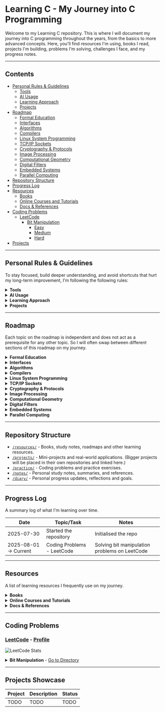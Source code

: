 # Learning C - My Journey into C Programming
Welcome to my Learning C repository. This is where I will document my journey into C programming throughout the years, from the basics to more advanced concepts. Here, you'll find resources I'm using, books I read, projects I'm building, problems I'm solving, challenges I face, and my progress notes.

---

## Contents
- [Personal Rules & Guidelines](#personal-rules--guidelines)
  * [Tools](#tools)
  * [AI Usage](#ai-usage)
  * [Learning Approach](#learning-approach)
  * [Projects](#projects)
- [Roadmap](#roadmap)
  * [Formal Education](#formal-education)
  * [Interfaces](#interfaces)
  * [Algorithms](#algorithms)
  * [Compilers](#compilers)
  * [Linux System Programming](#linux-system-programming)
  * [TCP/IP Sockets](#tcpip-sockets)
  * [Cryptography & Protocols](#cryptography-protocols)
  * [Image Processing](#image-processing)
  * [Computational Geometry](#computational-geometry)
  * [Digital Filters](#digital-filters)
  * [Embedded Systems](#embedded-systems)
  * [Parallel Computing](#parallel-computing)
- [Repository Structure](#repository-structure)
- [Progress Log](#progress-log)
- [Resources](#resources)
  * [Books](#books)
  * [Online Courses and Tutorials](#online-courses-and-tutorials)
  * [Docs & References](#docs-references)
- [Coding Problems](#coding-problems)
  * [LeetCode](#leetcode)
	+ [Bit Manipulation](#leetcode-bit-manipulation)
  		- [Easy](#leetcode-bit-manipulation-easy)
	    - [Medium](#leetcode-bit-manipulation-medium)
	    - [Hard](#leetcode-bit-manipulation-hard)
- [Projects](#projects-showcase)

---

## Personal Rules & Guidelines
To stay focused, build deeper understanding, and avoid shortcuts that hurt my long-term improvement, I'm following the following rules:

<details>
<summary><strong>Tools</strong></summary>
<a id="tools"></a>

- Follow the [OpenBSD style](https://man.openbsd.org/style).
- Each project must include a Makefile with, at minimum, a compilation command for the project and the used libraries.
- Third-party libraries should only be used if implementing the same functionality from scratch would significantly exceed the scope of the project.
- All commit messages for git must be meaningful and descriptive.
- When actively working on any code, commit daily or after finishing a logically complete task.
</details>

<details>
<summary><strong>AI Usage</strong></summary>
<a id="ai-usage"></a>

- AI should not be used to generate any code, tests, or solutions.
- What AI is allowed for:
    * Helping write documentation and comments when necessary.
    * Helping design graphical aspects of applications, if applicable (e.g., styles), since design is not the focus of this repo.
    * Debugging help, to pinpoint an issue in larger code.
    * Scanning code for vulnerabilities and bugs for larger projects.
- If I use AI, I'll document when, why, and what I learned from it.
</details>

<details>
<summary><strong>Learning Approach</strong></summary>
<a id="learning-approach"></a>

- For coding problems, always try to solve the problem until it is successful. Never search for hints or solutions until the problem has been solved.
- Once a problem or a project has been solved/completed, search for other people's approaches online and see if there is a better way to do it.
- All problems must be documented, not only the final solution, but the thoughts behind it and how I come to that solution.
- If a concept or code doesn't make sense, always research it until fully understood.
- Never accept unexpected behaviour; try to understand the reasoning behind how and why it works.
</details>

<details>
<summary><strong>Projects</strong></summary>
<a id="projects"></a>

- Any code marked as a project must be appropriately linted, commented, and documented.
- All project code must have some error handling and testing.
- Any commits associated with projects must have appropriate commit messages, describing exactly what was changed and learned.
</details>

---

## Roadmap
Each topic on the roadmap is independent and does not act as a prerequisite for any other topic. So I will often swap between different sections of this roadmap on my journey.

<details>
<summary><strong>Formal Education</strong></summary>
<a id="formal-education"></a>
This section includes all courses in UNSW that I am taking that are taught in the C language. Course repos are currently private, since publishing solutions to assignments on GitHub is against UNSW plagiarism policies.

- [X] [COMP1511](https://cgi.cse.unsw.edu.au/~cs1511/current/) - Programming Fundamentals - [repo](https://github.com/alekseiradchenkov/1511)
	* [X] Intro to UNIX
	* [X] Variables/Constant
	* [X] Control Flow
	* [X] Custom Data Types
	* [X] Static Arrays
	* [X] 2D Arrays
	* [X] Strings
	* [X] Pointers
	* [X] Dynamic arrays Memory
	* [X] Memory (heap vs stack)
	* [X] Linked Lists
    * [X] Project 1 - Sokoban
    * [X] Project 2 - Pet Salon

- [X] [COMP1521](https://cgi.cse.unsw.edu.au/~cs1521/current/) - Computer Systems Fundamentals - [repo](https://github.com/alekseiradchenkov/1521)
    * [X] Integers
    * [X] Bitwise Operations
    * [X] Floating Point
    * [X] Files
    * [X] Processes
    * [X] Unicode
    * [X] Threads
    * [X] Assignment 2 - a simple MIPS emulator

- [X] [COMP2521](https://webcms3.cse.unsw.edu.au/COMP2521/24T3/) - Data Structures and Algorithms - [repo](https://github.com/alekseiradchenkov/2521)
    * [X] Recursion
    * [X] Analysis of Algorithms
    * [X] Sorting Algorithms
    * [X] Abstract Data Types
    * [X] Binary Search Trees
    * [X] Balancing BSTs and AVL Trees
    * [X] Graphs
    * [X] Digraph Algorithms
    * [X] Dijkstra's Algorithm
    * [X] Minimum Spanning Trees
    * [X] Hash Tables
    * [X] Priority Queues and Heaps
    * [X] Tries
    * [X] Assignment 1 - Efficient Multiset ADT
    * [X] Assignment 2 - Detective Academy
</details>

<details>
<summary><strong>Interfaces</strong></summary>
<a id="interfaces"></a>
The roadmap for this topic is based on the book <a href="https://www.r-5.org/files/books/computers/languages/c/mod/David_R_Hanson-C_Interfaces_and_Implementations-EN.pdf">"Interfaces and Implementations" by David R. Hanson</a>.

- [ ] Atoms
- [ ] Exceptions and Assertions
- [ ] Memory Management
- [ ] Lists
- [ ] Tables
- [ ] Sets
- [ ] Dynamic Arrays
- [ ] Sequences
- [ ] Rings
- [ ] Bit Vectors
- [ ] Formatting
- [ ] Low-Level Strings
- [ ] High-Level Strings
- [ ] Extended-Precision Arithmetic
- [ ] Arbitary-Precision Arithmetic
- [ ] Multiple-Precision Arithmetic
- [ ] Threads
- [ ] Project - A reusable C library/toolkit for arbitrary and multiple-precision arithmetic
</details>

<details>
<summary><strong>Algorithms</strong></summary>
<a id="algorithms"></a>
The roadmap for this topic is based on the books <a href="https://theswissbay.ch/pdf/Gentoomen%20Library/Algorithms/Algorithms%20in%20C.pdf">"Algorithms in C" by Robert Sedgewick</a> and <a href="https://dpvipracollege.ac.in/wp-content/uploads/2023/01/data-structures-using-c-by-isrd-group.pdf">"Data Structures using C" by ISRD Group</a>.

- [ ] Data Types and ADTs
- [ ] Polynomials and Sparse Matrix
- [ ] Recursion and Trees
- [ ] Sorting Methods
- [ ] Quicksort
- [ ] Merging and Mergesort
- [ ] Priority Queues and Heapsort
- [ ] Radix Sorting
- [ ] Special-Purpose Sorts
- [ ] Symbol Tables and BSTs
- [ ] Balanced Trees
- [ ] Multiway Trees
- [ ] Hashing
- [ ] String Processing
- [ ] Radix Search
- [ ] External Searching
- [ ] Storage Management
- [ ] Project 1 - Modular Data Structures & Sorting Library - Build a reusable C library, implementing core data structures and sorting algorithms from scratch.
- [ ] Project 2 - Symbol Table & Search Engine - Build a tool that traverses a directory/files and lets you quickly search for words using trees, hash tables, etc (ag/grep mini-clone).
- [ ] Project 3 - External Sorting & Merging Engine - Create a program that can sort huge text files that don't fit in memory by reading and sorting small parts, then merging them.
</details>

<details>
<summary><strong>Compilers</strong></summary>
<a id="compilers"></a>
The roadmap for this topic is based on the book <a href="https://holub.com/goodies/compiler/compilerDesignInC.pdf">"Compilers Design in C" by Allen I. Holub</a>.

- [ ] Basic Concepts
- [ ] Input and Lexical Analysis
- [ ] Context-Free Grammars
- [ ] Top-Down Parsing
- [ ] Bottom-Up Parsing
- [ ] Code Generation
- [ ] Project - A Simple Compiler for a Tiny Language in C.
</details>

<details>
<summary><strong>Linux System Programming</strong></summary>
<a id="linux-system-programming"></a>
The roadmap for this topic is based on the book <a href="https://igm.univ-mlv.fr/~yahya/progsys/linux.pdf">"Linux System Programming" by Robert Love</a>.

- [ ] Essentials of Systems Programming
- [ ] File I/O
- [ ] Buffered I/O
- [ ] Process Management
- [ ] Advanced Process Management
- [ ] Threading
- [ ] File and Directory Management
- [ ] Memory Management
- [ ] Signals
- [ ] Time
- [ ] Project 1 - Real-time File System Monitor with Alerts
- [ ] Project 2 - Custom Shell with Job Control and Resource Monitoring
</details>

<details>
<summary><strong>TCP/IP Sockets</strong></summary>
<a id="tcpip-sockets"></a>
The roadmap for this topic is based on the book <a href="https://booksite.elsevier.com/samplechapters/9780123745408/01~Front_Matter.pdf">"TCP/IP Sockets in C" by Michael J. Donahoo and Kenneth L. Calvert</a>.

- [ ] Basic Sockets
- [ ] Constructing Messages
- [ ] Using UDP Sockets
- [ ] Socket Programming
- [ ] Under the Hood
- [ ] Domain Name Service
- [ ] Project - TCP Multi-person Chat Room Server
</details>

<details>
<summary><strong>Cryptography & Protocols</strong></summary>
<a id="cryptography-protocols"></a>
The roadmap for this topic is based on the book <a href="https://mrajacse.wordpress.com/wp-content/uploads/2012/01/applied-cryptography-2nd-ed-b-schneier.pdf">"Applied Cryptography" by Bruce Schneier</a>.

- [ ] Cryptography Foundations
- [ ] Cryptographic Protocols
- [ ] Cryptographic Techniques
- [ ] Cryptographic Algorithms
- [ ] Project 1 - Terminal-Based Secure Chat Application
- [ ] Project 2 - File Encryption & Signing Tool
</details>

<details>
<summary><strong>Image Processing</strong></summary>
<a id="image-processing"></a>
The roadmap for this topic is based on the book <a href="https://homepages.inf.ed.ac.uk/rbf/BOOKS/PHILLIPS/cips2ed.pdf">"Image Processing in C" by Dwayne Phillips</a>.

- [ ] Intro to CIPS
- [ ] Image File management
- [ ] Viewing and Printing Image Numbers
- [ ] Halftoning
- [ ] Histograms and Equalization
- [ ] Basic Edge Detection
- [ ] Advanced Edge Detection
- [ ] Spatial Frequency Filtering
- [ ] Image Operations
- [ ] Histogram-Based Segmentation
- [ ] Segmentation via Edges & Gray Shades
- [ ] Manipulating Shapes
- [ ] Boolean and Overlay Operations
- [ ] Geometric Operations
- [ ] Wrapping and Morphing
- [ ] Basic Textures Operations
- [ ] Random Dot Stereograms
- [ ] Hiding Information using Steganography
- [ ] Makefiles
- [ ] Project 1 - CLI-based Image Editor
- [ ] Project 2 - Steganography & Pattern Detection Tool
</details>

<details>
<summary><strong>Computational Geometry</strong></summary>
<a id="computational-geometry"></a>
The roadmap for this topic is based on the book <a href="https://api.pageplace.de/preview/DT0400.9781107266476_A23760366/preview-9781107266476_A23760366.pdf">"Computational Geometry" by Joseph O'Rourke</a>.

- [ ] Polygon Triangulation
- [ ] Polygon Partitioning
- [ ] Convex Hulls in Two Dimensions
- [ ] Convex Hulls in Three Dimensions
- [ ] Voronoi Diagrams
- [ ] Arrangements
- [ ] Search and Intersection
- [ ] Motion Planning
- [ ] Project - 2D Geometry Visualizer and Toolkit
</details>

<details>
<summary><strong>Digital Filters</strong></summary>
<a id="digital-filters"></a>
The roadmap for this topic is based on the book <a href = "https://cdn.preterhuman.net/texts/engineering/Dsp/Digital%20Filter%20Designer%27S%20Handbook.pdf">"Digital Filter Designer's Handbook" by C. Britton Rorabaugh</a>.

- [ ] Filter Fundamentals
- [ ] Butterworth Filters
- [ ] Chebyshev Filters
- [ ] Elliptical Filters
- [ ] Bessel Filters
- [ ] Fundamentals of Digital Signal Processing
- [ ] Discrete Fourier Transform
- [ ] The z Transform
- [ ] FIR Filter Fundamentals
- [ ] Fourier Series Method of FIR Filler Design
- [ ] Frequency Sampling Method of FIR Filler Design
- [ ] Remez Exchange Method of FIR Filler Design
- [ ] IIR Filters
- [ ] IIR Filters via Bilinear Transformation
- [ ] Project 1 - Audio Signal Filter Tool
- [ ] Project 2 - Audio Compression Tool
</details>

<details>
<summary><strong>Embedded Systems</strong></summary>
<a id="embedded-systems"></a>
The roadmap for this topic is based on the book <a href="http://www.ecpe.nu.ac.th/ponpisut/22323006-Embedded-c-Tutorial-8051.pdf">"Embedded C" by Michael J. Pont</a>.

- [ ] Reading Switches
- [ ] OOP and Structure
- [ ] Real-time Constraints
- [ ] Creating an embedded OS
- [ ] Multi-state systems and function sequences
- [ ] Serial Interface
- [ ] Project - Secure Digital Access Control System (Lock System)
</details>

<details>
<summary><strong>Parallel Computing</strong></summary>
<a id="parallel-computing"></a>
The roadmap for this topic is based on the book <a href="http://103.203.175.90:81/fdScript/RootOfEBooks/E%20Book%20collection%20-%202020%20-%20B/MATHEMATICS/Introduction%20to%20Parallel%20Computing%20a%20Practical%20Guide%20with%20Examples%20in%20C%20by%20W.%20P.%20Petersen%20P.%20Arbenz.pdf">"Introduction to Parallel Computing" by W. P. Peterson and P. Arbenz</a>.

- [ ] Parallelism Applications
- [ ] Single Instruction, Multiple Data
- [ ] Shared Memory Parallelism
- [ ] Multiple Instruction, Multiple Data
- [ ] Project - Parallel DNA Sequence Alignment Tool
</details>

---

## Repository Structure
<a id="repository-structure"></a>
- [`/resources/`](./resources) - Books, study notes, roadmaps and other learning resources.
- [`/projects/`](./projects/) - Mini-projects and real-world applications. (Bigger projects will be placed in their own repositories and linked here.)
- [`/practice/`](./practice/) - Coding problems and practice exercises.
- [`/notes/`](./notes/) - Personal study notes, summaries, and references.
- [`/diary/`](./diary/) - Personal progress updates, reflections and goals.

---

## Progress Log
<a id="progress-log"></a>
A summary log of what I'm learning over time.

| Date | Topic/Task | Notes |
|------|------------|-------|
| 2025-07-30 | Started the repository | Initialised the repo |
| 2025-08-01 -> Current | Coding Problems - LeetCode | Solving bit manipulation problems on LeetCode |

---

## Resources
<a id="resources"></a>
A list of learning resources I frequently use on my journey.

<details>
<summary><strong>Books</strong></summary>
<a id="books"></a>

- [ ] ["C A Reference Manual" by Samuel P. Harbison III and Guy L. Steele Jr.](https://savedparadigms.wordpress.com/wp-content/uploads/2014/09/harbison-s-p-steele-g-l-c-a-reference-manual-5th-ed.pdf)
- [ ] ["C Programming, A Modern Apporach" by K. N. King](https://dn790000.ca.archive.org/0/items/c-programming-a-modern-approach-2nd-ed-c-89-c-99-king-by/C%20Programming%20-%20A%20Modern%20Approach%20-%202nd_Ed%28C89%2C%20c99%29%20-%20King%20by%20.pdf)
- [ ] ["Functional C" by Pieter Hartel and Henk Muller](https://ris.utwente.nl/ws/portalfiles/portal/5128727/book.pdf)
- [ ] ["Problem Solving and Program Design in C" by Jeri R. Hanly and Elliot B. Koffman](https://gooliusboozler.neocities.org/Problem%20Solving%20and%20Program%20Design%20in%20C%208th%20Edition%20-%20Jeri%20Hanly%20-%20Pearson.pdf)
- [ ] ["The C Programming Language" by Brian W. Kernighan and Denis M. Ritchie](https://colorcomputerarchive.com/repo/Documents/Books/The%20C%20Programming%20Language%20%28Kernighan%20Ritchie%29.pdf)
- [ ] ["The C Puzzle Book" by Alan R. Feuer](https://efrei.poupa.net/Programmation%20en%20C/Cours/The_C_Puzzle_Book.pdf)
- [ ] ["Interfaces and Implementations by David R. Hanson"](https://www.r-5.org/files/books/computers/languages/c/mod/David_R_Hanson-C_Interfaces_and_Implementations-EN.pdf)
- [ ] ["Algorithms in C" by Robert Sedgewick](https://theswissbay.ch/pdf/Gentoomen%20Library/Algorithms/Algorithms%20in%20C.pdf)
-  [ ] ["Data Structures using C" by ISRD Group](https://dpvipracollege.ac.in/wp-content/uploads/2023/01/data-structures-using-c-by-isrd-group.pdf)
- [ ] ["Compilers Design in C" by Allen I. Holub](https://holub.com/goodies/compiler/compilerDesignInC.pdf)
- [ ] ["Linux System Programming" by Robert Love](https://igm.univ-mlv.fr/~yahya/progsys/linux.pdf)
- [ ] ["TCP/IP Sockets in C" by Michael J. Donahoo and Kenneth L. Calvert](https://booksite.elsevier.com/samplechapters/9780123745408/01~Front_Matter.pdf)
- [ ] ["Applied Cryptography" by Bruce Schneier](https://mrajacse.wordpress.com/wp-content/uploads/2012/01/applied-cryptography-2nd-ed-b-schneier.pdf)
- [ ] ["Image Processing in C" by Dwayne Phillips](https://homepages.inf.ed.ac.uk/rbf/BOOKS/PHILLIPS/cips2ed.pdf)
- [ ] ["Computational Geometry" by Joseph O'Rourke](https://api.pageplace.de/preview/DT0400.9781107266476_A23760366/preview-9781107266476_A23760366.pdf)
- [ ] ["Digital Filter Designer's Handbook" by C. Britton Rorabaugh](https://cdn.preterhuman.net/texts/engineering/Dsp/Digital%20Filter%20Designer%27S%20Handbook.pdf)
- [ ] ["Embedded C" by Michael J. Pont](http://www.ecpe.nu.ac.th/ponpisut/22323006-Embedded-c-Tutorial-8051.pdf)
- [ ] ["Introduction to Parallel Computing" by W. P. Peterson and P. Arbenz](http://103.203.175.90:81/fdScript/RootOfEBooks/E%20Book%20collection%20-%202020%20-%20B/MATHEMATICS/Introduction%20to%20Parallel%20Computing%20a%20Practical%20Guide%20with%20Examples%20in%20C%20by%20W.%20P.%20Petersen%20P.%20Arbenz.pdf)
</details>

<details>
<summary><strong>Online Courses and Tutorials</strong></summary>
<a id="online-courses-and-tutorials"></a>

- [X] [COMP1511 at UNSW](https://cgi.cse.unsw.edu.au/~cs1511/current/) - Programming Fundamentals
- [X] [COMP1521 at UNSW](https://cgi.cse.unsw.edu.au/~cs1521/current/) - Computer Systems Fundamentals
- [X] [COMP2521 at UNSW](https://webcms3.cse.unsw.edu.au/COMP2521/24T3/) - Data Structures and Algorithms
- [X] [Sololearn's C Introduction](https://www.sololearn.com/en/learn/courses/c-introduction) - [Certificate](https://www.sololearn.com/certificates/CC-DRK7YROQ)
- [X] [Sololearn's C Intermediate](https://www.sololearn.com/en/learn/courses/c-intermediate) - [Certificate](https://www.sololearn.com/certificates/CC-ZQBFDA0D)
</details>

<details>
<summary><strong>Docs & References</strong></summary>
<a id="docs-references"></a>

- [C Reference](https://en.cppreference.com/w/c.html)
- [Raylib Reference](https://www.raylib.com/) (GUI Library)
</details>

---

## Coding Problems

### [LeetCode](./practice/leetcode/) - [Profile](https://leetcode.com/u/Aleksei_Radchenkov/)
<a id="leetcode"></a>
![LeetCode Stats](https://leetcard.jacoblin.cool/Aleksei_Radchenkov?theme=chartreuse&font=Single%20Day&ext=heatmap)

<details>
<summary><strong>Bit Manipulation</strong> - <a href="./practice/leetcode/bit_manipulation/">Go to Directory</a></summary>
<a id="leetcode-bit-manipulation"></a>

| Difficulty | Completed | Total | Progress |
| ---------- | --------- | ----- | -------- |
| [Easy](./practice/leetcode/bit_manipulation/easy/) | 13 | 48 | ![13/48](https://progress-bar.xyz/13/?scale=48\&width=100\&color=green) |
| [Medium](./practice/leetcode/bit_manipulation/medium/) | 0 | 116 | ![0/116](https://progress-bar.xyz/0/?scale=116\&width=100\&color=yellow) |
| [Hard](./practice/leetcode/bit_manipulation/hard/) | 0 | 83 | ![0/83](https://progress-bar.xyz/0/?scale=83\&width=100\&color=red) |

<details>
<summary><strong>Easy</strong> - <a href="./practice/leetcode/bit_manipulation/easy/">Go to Directory</a></summary>
<a id="leetcode-bit-manipulation-easy"></a>

- [X] [67. Add Binary](./practice/leetcode/bit_manipulation/easy/add_binary/)
- [X] [136. Single Number](./practice/leetcode/bit_manipulation/easy/single_number/)
- [X] [190. Reverse Bits](./practice/leetcode/bit_manipulation/easy/reverse_bits/)
- [X] [191. Number of 1 Bits](./practice/leetcode/bit_manipulation/easy/number_of_1_bits/)
- [ ] [222. Count Complete Tree Nodes](./practice/leetcode/bit_manipulation/easy/count_complete_tree_nodes/)
- [X] [231. Power of Two](./practice/leetcode/bit_manipulation/easy/power_of_two/)
- [ ] [268. Missing Number](./practice/leetcode/bit_manipulation/easy/missing_number)
- [X] [338. Counting Bits](./practice/leetcode/bit_manipulation/easy/counting_bits)
- [X] [342. Power of Four](./practice/leetcode/bit_manipulation/easy/power_of_four)
- [X] [389. Find the Difference](./practice/leetcode/bit_manipulation/easy/find_the_difference)
- [ ] [401. Binary Watch](./practice/leetcode/bit_manipulation/easy/binary_watch)
- [ ] [405. Convert a Number to Hexadecimal](./practice/leetcode/bit_manipulation/easy/convert_a_number_to_hexadecimal)
- [X] [461/2220. Hamming Distance](./practice/leetcode/bit_manipulation/easy/hamming_distance)
- [X] [476/1009. Number Complement](./practice/leetcode/bit_manipulation/easy/number_complement)
- [ ] [645. Set Mismatch](./practice/leetcode/bit_manipulation/easy/set_mismatch)
- [X] [693. Binary Number with Alternating Bits](./practice/leetcode/bit_manipulation/easy/binary_number_with_alternating_bits)
</details>

<details>
<summary><strong>Medium</strong> - <a href="./practice/leetcode/bit_manipulation/medium/">Go to Directory</a></summary>
<a id="leetcode-bit-manipulation-medium"></a>

Coming soon...
</details>

<details>
<summary><strong>Hard</strong> - <a href="./practice/leetcode/bit_manipulation/hard/">Go to Directory</a></summary>
<a id="leetcode-bit-manipulation-hard"></a>

Coming soon...
</details>
</details>

---

## Projects Showcase

| Project | Description | Status |
|---------|-------------|--------|
| TODO | TODO | TODO |
